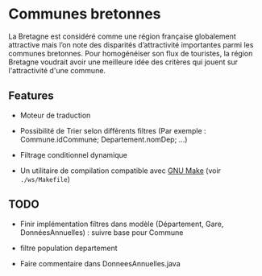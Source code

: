 # Communes bretonnes

La Bretagne est considéré comme une région française globalement attractive mais l’on note des disparités d’attractivité importantes parmi les communes bretonnes. Pour homogénéiser son flux de touristes, la région Bretagne voudrait avoir une meilleure idée des critères qui jouent sur l'attractivité d'une commune.

## Features

- Moteur de traduction

- Possibilité de Trier selon différents filtres (Par exemple : Commune.idCommune; Departement.nomDep; ...)

- Filtrage conditionnel dynamique

- Un utilitaire de compilation compatible avec [GNU Make](https://www.gnu.org/software/make/) (voir `./ws/Makefile`)

## TODO

- Finir implémentation filtres dans modèle (Département, Gare, DonnéesAnnuelles) : suivre base pour Commune

- filtre population departement

- Faire commentaire dans DonneesAnnuelles.java
